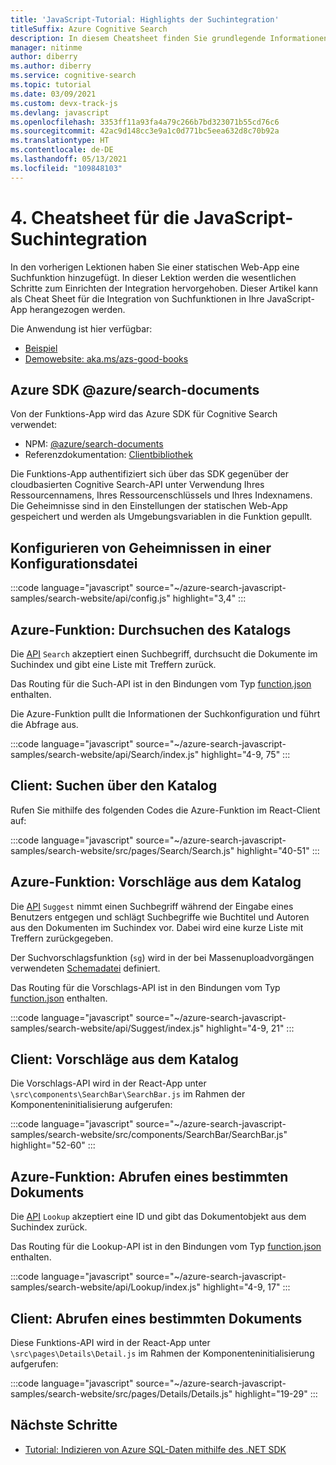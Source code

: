 ```yaml
---
title: 'JavaScript-Tutorial: Highlights der Suchintegration'
titleSuffix: Azure Cognitive Search
description: In diesem Cheatsheet finden Sie grundlegende Informationen zu den JavaScript SDK-Suchintegrationsabfragen, die auf Website mit Suchunterstützung verwendet werden.
manager: nitinme
author: diberry
ms.author: diberry
ms.service: cognitive-search
ms.topic: tutorial
ms.date: 03/09/2021
ms.custom: devx-track-js
ms.devlang: javascript
ms.openlocfilehash: 3353ff11a93fa4a79c266b7bd323071b55cd76c6
ms.sourcegitcommit: 42ac9d148cc3e9a1c0d771bc5eea632d8c70b92a
ms.translationtype: HT
ms.contentlocale: de-DE
ms.lasthandoff: 05/13/2021
ms.locfileid: "109848103"
---
```

# <a name="4---javascript-search-integration-cheat-sheet"></a>4\. Cheatsheet für die JavaScript-Suchintegration

In den vorherigen Lektionen haben Sie einer statischen Web-App eine Suchfunktion hinzugefügt. In dieser Lektion werden die wesentlichen Schritte zum Einrichten der Integration hervorgehoben. Dieser Artikel kann als Cheat Sheet für die Integration von Suchfunktionen in Ihre JavaScript-App herangezogen werden.

Die Anwendung ist hier verfügbar: 
* [Beispiel](https://github.com/Azure-Samples/azure-search-javascript-samples/tree/master/search-website)
* [Demowebsite: aka.ms/azs-good-books](https://aka.ms/azs-good-books)

## <a name="azure-sdk-azuresearch-documents"></a>Azure SDK @azure/search-documents 

Von der Funktions-App wird das Azure SDK für Cognitive Search verwendet:

* NPM: [@azure/search-documents](https://www.npmjs.com/package/@azure/search-documents)
* Referenzdokumentation: [Clientbibliothek](/javascript/api/overview/azure/search-documents-readme)

Die Funktions-App authentifiziert sich über das SDK gegenüber der cloudbasierten Cognitive Search-API unter Verwendung Ihres Ressourcennamens, Ihres Ressourcenschlüssels und Ihres Indexnamens. Die Geheimnisse sind in den Einstellungen der statischen Web-App gespeichert und werden als Umgebungsvariablen in die Funktion gepullt. 

## <a name="configure-secrets-in-a-configuration-file"></a>Konfigurieren von Geheimnissen in einer Konfigurationsdatei

:::code language="javascript" source="~/azure-search-javascript-samples/search-website/api/config.js" highlight="3,4" :::

## <a name="azure-function-search-the-catalog"></a>Azure-Funktion: Durchsuchen des Katalogs

Die [API](https://github.com/Azure-Samples/azure-search-javascript-samples/blob/master/search-website/api/Search/index.js) `Search` akzeptiert einen Suchbegriff, durchsucht die Dokumente im Suchindex und gibt eine Liste mit Treffern zurück. 

Das Routing für die Such-API ist in den Bindungen vom Typ [function.json](https://github.com/Azure-Samples/azure-search-javascript-samples/blob/master/search-website/api/Search/function.json) enthalten.

Die Azure-Funktion pullt die Informationen der Suchkonfiguration und führt die Abfrage aus.

:::code language="javascript" source="~/azure-search-javascript-samples/search-website/api/Search/index.js" highlight="4-9, 75" :::

## <a name="client-search-from-the-catalog"></a>Client: Suchen über den Katalog

Rufen Sie mithilfe des folgenden Codes die Azure-Funktion im React-Client auf: 

:::code language="javascript" source="~/azure-search-javascript-samples/search-website/src/pages/Search/Search.js" highlight="40-51" :::

## <a name="azure-function-suggestions-from-the-catalog"></a>Azure-Funktion: Vorschläge aus dem Katalog

Die [API](https://github.com/Azure-Samples/azure-search-javascript-samples/blob/master/search-website/api/Suggest/index.js) `Suggest` nimmt einen Suchbegriff während der Eingabe eines Benutzers entgegen und schlägt Suchbegriffe wie Buchtitel und Autoren aus den Dokumenten im Suchindex vor. Dabei wird eine kurze Liste mit Treffern zurückgegeben. 

Der Suchvorschlagsfunktion (`sg`) wird in der bei Massenuploadvorgängen verwendeten [Schemadatei](https://github.com/Azure-Samples/azure-search-javascript-samples/blob/master/search-website/bulk-insert/good-books-index.json) definiert.

Das Routing für die Vorschlags-API ist in den Bindungen vom Typ [function.json](https://github.com/Azure-Samples/azure-search-javascript-samples/blob/master/search-website/api/Suggest/function.json) enthalten.

:::code language="javascript" source="~/azure-search-javascript-samples/search-website/api/Suggest/index.js" highlight="4-9, 21" :::

## <a name="client-suggestions-from-the-catalog"></a>Client: Vorschläge aus dem Katalog

Die Vorschlags-API wird in der React-App unter `\src\components\SearchBar\SearchBar.js` im Rahmen der Komponenteninitialisierung aufgerufen:

:::code language="javascript" source="~/azure-search-javascript-samples/search-website/src/components/SearchBar/SearchBar.js" highlight="52-60" :::

## <a name="azure-function-get-specific-document"></a>Azure-Funktion: Abrufen eines bestimmten Dokuments 

Die [API](https://github.com/Azure-Samples/azure-search-javascript-samples/blob/master/search-website/api/Lookup/index.js) `Lookup` akzeptiert eine ID und gibt das Dokumentobjekt aus dem Suchindex zurück. 

Das Routing für die Lookup-API ist in den Bindungen vom Typ [function.json](https://github.com/Azure-Samples/azure-search-javascript-samples/blob/master/search-website/api/Lookup/function.json) enthalten.

:::code language="javascript" source="~/azure-search-javascript-samples/search-website/api/Lookup/index.js" highlight="4-9, 17" :::

## <a name="client-get-specific-document"></a>Client: Abrufen eines bestimmten Dokuments 

Diese Funktions-API wird in der React-App unter `\src\pages\Details\Detail.js` im Rahmen der Komponenteninitialisierung aufgerufen:

:::code language="javascript" source="~/azure-search-javascript-samples/search-website/src/pages/Details/Details.js" highlight="19-29" :::

## <a name="next-steps"></a>Nächste Schritte

* [Tutorial: Indizieren von Azure SQL-Daten mithilfe des .NET SDK](search-indexer-tutorial.md)
